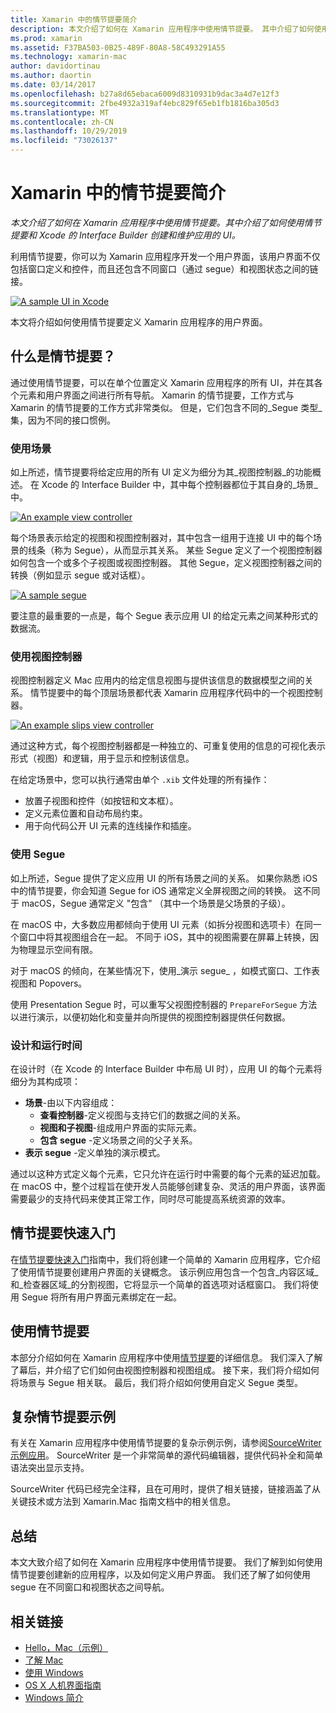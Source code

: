 ```yaml
---
title: Xamarin 中的情节提要简介
description: 本文介绍了如何在 Xamarin 应用程序中使用情节提要。 其中介绍了如何使用 Storyboard 和 Xcode 的 Interface Builder 创建和维护应用 UI。
ms.prod: xamarin
ms.assetid: F37BA503-0B25-489F-80A8-58C493291A55
ms.technology: xamarin-mac
author: davidortinau
ms.author: daortin
ms.date: 03/14/2017
ms.openlocfilehash: b27a8d65ebaca6009d8310931b9dac3a4d7e12f3
ms.sourcegitcommit: 2fbe4932a319af4ebc829f65eb1fb1816ba305d3
ms.translationtype: MT
ms.contentlocale: zh-CN
ms.lasthandoff: 10/29/2019
ms.locfileid: "73026137"
---
```

# <a name="introduction-to-storyboards-in-xamarinmac"></a>Xamarin 中的情节提要简介

_本文介绍了如何在 Xamarin 应用程序中使用情节提要。其中介绍了如何使用情节提要和 Xcode 的 Interface Builder 创建和维护应用的 UI。_

利用情节提要，你可以为 Xamarin 应用程序开发一个用户界面，该用户界面不仅包括窗口定义和控件，而且还包含不同窗口（通过 segue）和视图状态之间的链接。

[![](images/intro01.png "A sample UI in Xcode")](images/intro01.png#lightbox)

本文将介绍如何使用情节提要定义 Xamarin 应用程序的用户界面。

<a name="What-are-Storyboards" />

## <a name="what-are-storyboards"></a>什么是情节提要？

通过使用情节提要，可以在单个位置定义 Xamarin 应用程序的所有 UI，并在其各个元素和用户界面之间进行所有导航。 Xamarin 的情节提要，工作方式与 Xamarin 的情节提要的工作方式非常类似。 但是，它们包含不同的_Segue 类型_集，因为不同的接口惯例。

<a name="Working-with-Scenes" />

### <a name="working-with-scenes"></a>使用场景

如上所述，情节提要将给定应用的所有 UI 定义为细分为其_视图控制器_的功能概述。 在 Xcode 的 Interface Builder 中，其中每个控制器都位于其自身的_场景_中。

[![](images/intro02.png "An example view controller")](images/intro02.png#lightbox)

每个场景表示给定的视图和视图控制器对，其中包含一组用于连接 UI 中的每个场景的线条（称为 Segue），从而显示其关系。 某些 Segue 定义了一个视图控制器如何包含一个或多个子视图或视图控制器。 其他 Segue，定义视图控制器之间的转换（例如显示 segue 或对话框）。 

[![](images/intro03.png "A sample segue")](images/intro03.png#lightbox)

要注意的最重要的一点是，每个 Segue 表示应用 UI 的给定元素之间某种形式的数据流。

<a name="Working-with-View-Controllers" />

### <a name="working-with-view-controllers"></a>使用视图控制器

视图控制器定义 Mac 应用内的给定信息视图与提供该信息的数据模型之间的关系。 情节提要中的每个顶层场景都代表 Xamarin 应用程序代码中的一个视图控制器。

[![](images/intro04.png "An example slips view controller")](images/intro04.png#lightbox)

通过这种方式，每个视图控制器都是一种独立的、可重复使用的信息的可视化表示形式（视图）和逻辑，用于显示和控制该信息。

在给定场景中，您可以执行通常由单个 `.xib` 文件处理的所有操作： 

- 放置子视图和控件（如按钮和文本框）。
- 定义元素位置和自动布局约束。
- 用于向代码公开 UI 元素的连线操作和插座。

<a name="Working-with-Segues" />

### <a name="working-with-segues"></a>使用 Segue

如上所述，Segue 提供了定义应用 UI 的所有场景之间的关系。 如果你熟悉 iOS 中的情节提要，你会知道 Segue for iOS 通常定义全屏视图之间的转换。 这不同于 macOS，Segue 通常定义 "包含" （其中一个场景是父场景的子级）。

在 macOS 中，大多数应用都倾向于使用 UI 元素（如拆分视图和选项卡）在同一个窗口中将其视图组合在一起。 不同于 iOS，其中的视图需要在屏幕上转换，因为物理显示空间有限。

对于 macOS 的倾向，在某些情况下，使用_演示 segue_ ，如模式窗口、工作表视图和 Popovers。

使用 Presentation Segue 时，可以重写父视图控制器的 `PrepareForSegue` 方法以进行演示，以便初始化和变量并向所提供的视图控制器提供任何数据。

<a name="Design-and-Run-Times" />

### <a name="design-and-run-times"></a>设计和运行时间

在设计时（在 Xcode 的 Interface Builder 中布局 UI 时），应用 UI 的每个元素将细分为其构成项：

- **场景**-由以下内容组成：
  - **查看控制器**-定义视图与支持它们的数据之间的关系。
  - **视图和子视图**-组成用户界面的实际元素。
  - **包含 segue** -定义场景之间的父子关系。
- **表示 segue** -定义单独的演示模式。 

通过以这种方式定义每个元素，它只允许在运行时中需要的每个元素的延迟加载。 在 macOS 中，整个过程旨在使开发人员能够创建复杂、灵活的用户界面，该界面需要最少的支持代码来使其正常工作，同时尽可能提高系统资源的效率。

<a name="Storyboard-Quick-Start" />

## <a name="storyboard-quick-start"></a>情节提要快速入门

在[情节提要快速入门](~/mac/platform/storyboards/quickstart.md)指南中，我们将创建一个简单的 Xamarin 应用程序，它介绍了使用情节提要创建用户界面的关键概念。 该示例应用包含一个包含_内容区域_和_检查器区域_的分割视图，它将显示一个简单的首选项对话框窗口。 我们将使用 Segue 将所有用户界面元素绑定在一起。

<a name="Working-with-Storyboards" />

## <a name="working-with-storyboards"></a>使用情节提要

本部分介绍如何在 Xamarin 应用程序中使用[情节提要](~/mac/platform/storyboards/indepth.md)的详细信息。 我们深入了解了幕后，并介绍了它们如何由视图控制器和视图组成。 接下来，我们将介绍如何将场景与 Segue 相关联。 最后，我们将介绍如何使用自定义 Segue 类型。 

<a name="Complex-Storyboard-Example" />

## <a name="complex-storyboard-example"></a>复杂情节提要示例

有关在 Xamarin 应用程序中使用情节提要的复杂示例示例，请参阅[SourceWriter 示例应用](https://docs.microsoft.com/samples/xamarin/mac-samples/sourcewriter)。 SourceWriter 是一个非常简单的源代码编辑器，提供代码补全和简单语法突出显示支持。

SourceWriter 代码已经完全注释，且在可用时，提供了相关链接，链接涵盖了从关键技术或方法到 Xamarin.Mac 指南文档中的相关信息。

<a name="Summary" />

## <a name="summary"></a>总结

本文大致介绍了如何在 Xamarin 应用程序中使用情节提要。 我们了解到如何使用情节提要创建新的应用程序，以及如何定义用户界面。 我们还了解了如何使用 segue 在不同窗口和视图状态之间导航。

## <a name="related-links"></a>相关链接

- [Hello，Mac（示例）](https://docs.microsoft.com/samples/xamarin/mac-samples/hello-mac)
- [了解 Mac](~/mac/get-started/hello-mac.md)
- [使用 Windows](~/mac/user-interface/window.md)
- [OS X 人机界面指南](https://developer.apple.com/library/mac/documentation/UserExperience/Conceptual/OSXHIGuidelines/)
- [Windows 简介](https://developer.apple.com/library/mac/documentation/Cocoa/Conceptual/WinPanel/Introduction.html#//apple_ref/doc/uid/10000031-SW1)
